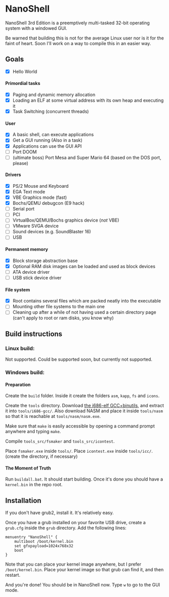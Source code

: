 # NanoShell
NanoShell 3rd Edition is a preemptively multi-tasked 32-bit operating system with a windowed GUI.

Be warned that building this is not for the average Linux user nor is it for the faint of heart.  Soon I'll work on a way to compile this in an easier way.

## Goals

- [x] Hello World
#### Primordial tasks
- [x] Paging and dynamic memory allocation
- [x] Loading an ELF at some virtual address with its own heap and executing it
- [x] Task Switching (concurrent threads)
#### User
- [x] A basic shell, can execute applications
- [x] Get a GUI running (Also in a task)
- [x] Applications can use the GUI API
- [ ] Port DOOM
- [ ] (ultimate boss) Port Mesa and Super Mario 64 (based on the DOS port, please)
#### Drivers
- [x] PS/2 Mouse and Keyboard
- [x] EGA Text mode
- [x] VBE Graphics mode (fast)
- [x] Bochs/QEMU debugcon (E9 hack)
- [ ] Serial port
- [ ] PCI
- [ ] VirtualBox/QEMU/Bochs graphics device (*not* VBE)
- [ ] VMware SVGA device
- [ ] Sound devices (e.g. SoundBlaster 16)
- [ ] USB
#### Permanent memory
- [x] Block storage abstraction base
- [x] Optional RAM disk images can be loaded and used as block devices
- [ ] ATA device driver
- [ ] USB stick device driver
#### File system
- [x] Root contains several files which are packed neatly into the executable
- [ ] Mounting other file systems to the main one
- [ ] Cleaning up after a while of not having used a certain directory page (can't apply to root or ram disks, you know why)

## Build instructions

### Linux build:
Not supported.  Could be supported soon, but currently not supported.

### Windows build:

#### Preparation

Create the `build` folder.  Inside it create the folders `asm`, `kapp`, `fs` and `icons`.

Create the `tools` directory.  Download [the i686-elf GCC+binutils](https://github.com/lordmilko/i686-elf-tools/releases/download/7.1.0/i686-elf-tools-windows.zip), and extract it into `tools/i686-gcc/`.
Also download NASM and place it inside `tools/nasm` so that it is reachable at `tools/nasm/nasm.exe`.

Make sure that `make` is easily accessible by opening a command prompt anywhere and typing `make`.

Compile `tools_src/fsmaker` and `tools_src/icontest`.

Place `fsmaker.exe` inside `tools/`.
Place `icontest.exe` inside `tools/icc/`. (create the directory, if necessary)

#### The Moment of Truth

Run `buildall.bat`.  It should start building.  Once it's done you should have a `kernel.bin` in the repo root.

## Installation

If you don't have grub2, install it.  It's relatively easy.

Once you have a grub installed on your favorite USB drive, create a `grub.cfg` inside the `grub` directory.
Add the following lines:
```
menuentry "NanoShell" {
	multiboot /boot/kernel.bin
	set gfxpayload=1024x768x32
	boot
}
```

Note that you can place your kernel image anywhere, but I prefer `/boot/kernel.bin`.  Place your kernel image so that grub can find it, and then restart.

And you're done! You should be in NanoShell now.  Type `w` to go to the GUI mode.
